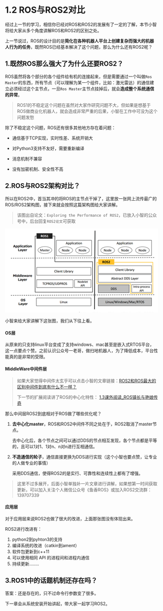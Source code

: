 # 1.2 ROS与ROS2对比

经过上一节的学习，相信你已经对ROS和ROS2的发展有了一定的了解，本节小智将给大家从多个角度讲解ROS和ROS2的区别之处。

上一节说过，ROS的设计目的是**简化在各种机器人平台上创建复杂而强大的机器人行为的任务**，既然ROS已经基本解决了这个问题，那么为什么还有ROS2呢？



## 1.既然ROS那么强大了为什么还要ROS2？

ROS虽然将各个部分的各个组件给有机的连接起来，但是需要通过一个叫做`Ros Master`的东西，所有节点（可以理解为某一个组件，比如：激光雷达）的通信建立必须经过这个主节点，一旦`Ros Master`主节点挂掉后，就会**造成整个系统通信的异常**。



> ROS1的不稳定这个问题在虽然对大家作研究问题不大，但如果是想基于ROS做商业化机器人，就会造成非常严重的后果，小智在工作中可没为这个问题发愁



除了不稳定这个问题，ROS还有很多其他地方存在着问题：

- 通信基于TCP实现，实时性差、系统开销大

- 对Python3支持不友好，需要重新编译
- 消息机制不兼容
- 没有加密机制、安全性不高



## 2.ROS与ROS2架构对比？

所以在ROS2中，首当其冲的将ROS的主节点干掉了，这里放一张网上流传最广的ROS/ROS2架构图，接下来就会按照这篇架构图给大家讲解。

> 该图出自论文：`Exploring the Performance of ROS2`，已放入小智的公众号中，后台回复`ROS2论文`可获取



![ROS1和ROS2对比](1.2ROS与ROS2对比/imgs/image-20210717153612576.png)





小智来给大家讲解下这张图，我们从下往上看。

#### OS层

从原来的只支持linux平台变成了支持windows、mac甚至是嵌入式RTOS平台，这一点要点个赞。之前认识公众号一老哥，做扫地机器人，为了降低成本，平台性能真的是非常的受限。



#### MiddleWare中间件层

> 如果大家觉得中间件太玄乎可以点击小智的文章链接：[ROS2和ROS最大的区别中间件到底有什么不一样？](https://zhuanlan.zhihu.com/p/390607053)
>
> 下一节的扩展阅读讲了ROS的中心化特性： [1.3课外阅读_ROS镇长与艳娘传奇](1.3课外阅读_ROS镇长与艳娘传奇.md) 

那么中间层ROS2到底相对于ROS做了哪些优化呢？



1. **去中心化master**，ROS和ROS2中间件不同之处在于，ROS2取消了master节点。

   去中心化后，各个节点之间可以通过DDS的节点相互发现，各个节点都是平等的，且可以1对1、1对n、n对n进行互相通信。

   

2. **不造通信的轮子**，通信直接更换为DDS进行实现（这个小智也要点赞，让专业的人做专业的事情）

   采用DDS通信，使得ROS2的是实行、可靠性和连续性上都有了增强。

> 这里不过多展开，后面小智单独补一片文章进行讲解，如果想第一时间获取更新，可以加入关注个人微信公众号《鱼香ROS》或加入ROS2交流群：139707339

#### 应用层

对于应用层来说ROS2也做了很大的改进，上面那张图没有体现出来。

ROS2进行改进有：

1. python2到pyhton3的支持
2. 编译系统的改进（catkin到ament）
3. 软件包更新到c++11
4. 可以使用相同 API 的进程间和进程内通信
5. 持续更新........



## 3.ROS1中的话题机制还存在吗？

答案：还是存在的，只不过命令行参数变了很多。





下一章会从系统安装开始讲起，带大家一起学习ROS2。





